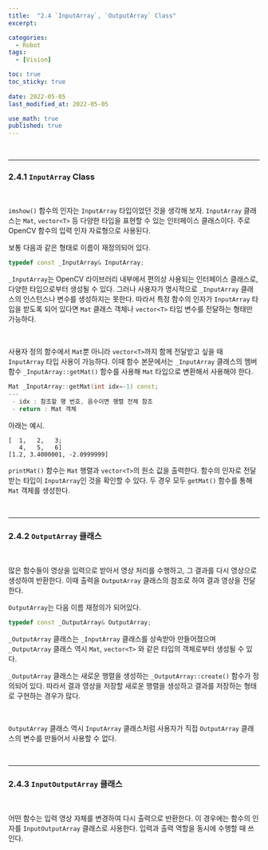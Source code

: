 ```yaml
---
title:  "2.4 `InputArray`, `OutputArray` Class"
excerpt: 

categories:
  - Robot
tags:
  - [Vision]

toc: true
toc_sticky: true
 
date: 2022-05-05
last_modified_at: 2022-05-05

use_math: true
published: true
---
```


<br>

***

### 2.4.1 `InputArray` Class 

<br>

`imshow()` 함수의 인자는 `InputArray` 타입이었던 것을 생각해 보자. `InputArray` 클래스는 `Mat`, `vector<T>` 등 다양한 타입을 표현할 수 있는 인터페이스 클래스이다. 주로 OpenCV 함수의 입력 인자 자료형으로 사용된다.

보통 다음과 같은 형태로 이름이 재정의되어 있다.

```cpp
typedef const _InputArray& InputArray;
```

`_InputArray`는 OpenCV 라이브러리 내부에서 편의상 사용되는 인터페이스 클래스로, 다양한 타입으로부터 생성될 수 있다. 그러나 사용자가 명시적으로 `_InputArray` 클래스의 인스턴스나 변수를 생성하지는 못한다. 따라서 특정 함수의 인자가 `InputArray` 타입을 받도록 되어 있다면 `Mat` 클래스 객체나 `vector<T>` 타입 변수를 전달하는 형태만 가능하다.

<br>

사용자 정의 함수에서 `Mat`뿐 아니라 `vector<T>`까지 함께 전달받고 싶을 때 `InputArray` 타입 사용이 가능하다. 이때 함수 본문에서는 `_InputArray` 클래스의 멤버 함수 `_InputArray::getMat()` 함수를 사용해 `Mat` 타입으로 변환해서 사용해야 한다.

```cpp
Mat _InputArray::getMat(int idx=-1) const;
---
 - idx : 참조할 행 번호, 음수이면 행렬 전체 참조
 - return : Mat 객체
```

아래는 예시.

<script src="https://gist.github.com/PYOHYU/13a8f5a1d8533e8863dc26b1ef016dc8.js"></script>

```
[  1,   2,   3;
   4,   5,   6]
[1.2, 3.4000001, -2.0999999]
```

`printMat()` 함수는 `Mat` 행렬과 `vector<T>`의 원소 값을 출력한다. 함수의 인자로 전달받는 타입이 `InputArray`인 것을 확인할 수 있다. 두 경우 모두 `getMat()` 함수를 통해 `Mat` 객체를 생성한다.

<br>

***

### 2.4.2 `OutputArray` 클래스

<br>

많은 함수들이 영상을 입력으로 받아서 영상 처리를 수행하고, 그 결과를 다시 영상으로 생성하여 반환한다. 이때 출력을 `OutputArray` 클래스의 참조로 하여 결과 영상을 전달한다.

`OutputArray`는 다음 이름 재정의가 되어있다.

```cpp
typedef const _OutputArray& OutputArray;
```

`_OutputArray` 클래스는 `_InputArray` 클래스를 상속받아 만들어졌으며 `_OutputArray` 클래스 역시 `Mat`, `vector<T>` 와 같은 타입의 객체로부터 생성될 수 있다.

`_OutputArray` 클래스는 새로운 행렬을 생성하는 `_OutputArray::create()` 함수가 정의되어 있다. 따라서 결과 영상을 저장할 새로운 행렬을 생성하고 결과를 저장하는 형태로 구현하는 경우가 많다.

<br>

`OutputArray` 클래스 역시 `InputArray` 클래스처럼 사용자가 직접 `OutputArray` 클래스의 변수를 만들어서 사용할 수 없다.

<br>

***

### 2.4.3 `InputOutputArray` 클래스

<br>

어떤 함수는 입력 영상 자체를 변경하여 다시 출력으로 반환한다. 이 경우에는 함수의 인자를 `InputOutputArray` 클래스로 사용한다. 입력과 출력 역할을 동시에 수행할 때 쓰인다.